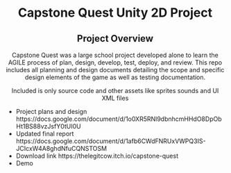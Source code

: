 <div align= center>
  <h1>Capstone Quest Unity 2D Project</h1>
  <h2>Project Overview</h2>
  <p>Capstone Quest was a large school project developed alone to learn the AGILE process of plan, design, develop, test, deploy, and review.
  This repo includes all planning and design documents detailing the scope and specific design elements of the game as well as testing documentation.
  <p>
  <p>Included is only source code and other assets like sprites sounds and UI XML files</p>

  <ul align= left>
    <li>Project plans and design https://docs.google.com/document/d/1o0XR5RNl9dbnhcmHHdO8DpObHt1BS88vzJsfY0tUI0U</li>
    <li>Updated final report https://docs.google.com/document/d/1afb6CWdFNRUxVWPQ3IS-JCIcxW4A8ghdNfuCQNSTOSM </li>
    <li>Download link https://thelegitcow.itch.io/capstone-quest</li>
    <li>Demo </li>
  </ul>
</div>
